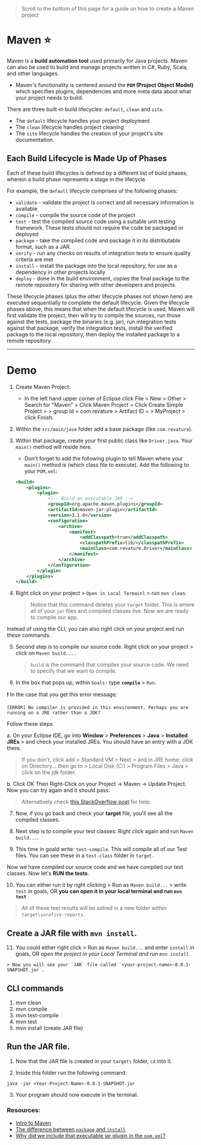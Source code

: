 > Scroll to the bottom of this page for a guide on how to create a Maven project

# Maven :star:
Maven is a **build automation tool** used primarily for Java projects. Maven can also be used to build and manage projects written in C#, Ruby, Scala, and other languages. 

- Maven's functionality is centered around the **`POM` (Project Object Model)** which specifies plugins, dependencies and more meta data about what your project needs to build.

There are three built-in build lifecycles: `default`, `clean` and `site`. 

- The `default` lifecycle handles your project deployment
- The `clean` lifecycle handles project cleaning
- The `site` lifecycle handles the creation of your project's site documentation.

## Each Build Lifecycle is Made Up of Phases
Each of these build lifecycles is defined by a different list of build phases, wherein a build phase represents a stage in the lifecycle.

For example, the `default` lifecycle comprises of the following phases:

   - `validate` - validate the project is correct and all necessary information is available
   - `compile` - compile the source code of the project
   - `test` - test the compiled source code using a suitable unit testing framework. These tests should not require the code be packaged or deployed
   - `package` - take the compiled code and package it in its distributable format, such as a JAR.
   - `verify` - run any checks on results of integration tests to ensure quality criteria are met
   - `install` - install the package into the local repository, for use as a dependency in other projects locally
   - `deploy` - done in the build environment, copies the final package to the remote repository for sharing with other developers and projects.

These lifecycle phases (plus the other lifecycle phases not shown here) are executed sequentially to complete the default lifecycle. Given the lifecycle phases above, this means that when the default lifecycle is used, Maven will first validate the project, then will try to compile the sources, run those against the tests, package the binaries (e.g. jar), run integration tests against that package, verify the integration tests, install the verified package to the local repository, then deploy the installed package to a remote repository.

<hr>

# Demo
1. Create Maven Project:

	- In the left hand upper corner of Eclipse click File > New > Other > Search for "Maven" > Click Maven Project > Click Create Simple Project > > group Id = com.revature > Artifact ID = > MyProject > click Finish.

2. Within the `src/main/java` folder add a base package (like `com.revature`).

3. Within that package, create your first public class like `Driver.java`.  Your `main()` method will reside here.

    - Don't forget to add the following plugin to tell Maven where your `main()` method is (which class file to execute).  Add the following to your `POM.xml`:
    
    ```xml
	<build>
		<plugins>
			<plugin>
				<!-- Build an executable JAR -->
				<groupId>org.apache.maven.plugins</groupId>
				<artifactId>maven-jar-plugin</artifactId>
				<version>3.1.0</version>
				<configuration>
					<archive>
						<manifest>
							<addClasspath>true</addClasspath>
							<classpathPrefix>lib/</classpathPrefix>
							<mainClass>com.revature.Driver</mainClass>
						</manifest>
					</archive>
				</configuration>
			</plugin>
		</plugins>
	</build>

    ```


4. Right click on your project > `Open in Local Termainl` > run `mvn clean`. 

    > Notice that this command deletes your `target` folder.  This is where all of your `jar` files and compiled classes live. Now we are ready to compile our app.

Instead of using the CLI, you can also right click on your project and run these commands.

5. Second step is to compile our source code.  Right click on your project > click on `Maven build...`.

    > `build` is the command that compiles your source code.  We need to specify that we want to compile.

6. In the box that pops up, within `Goals:` type **`compile`** > `Run`.

:exclamation: In the case that you get this error message:

```
[ERROR] No compiler is provided in this environment. Perhaps you are running on a JRE rather than a JDK?
```
Follow these steps

a. On your Eclipse IDE, go into **Window** > **Preferences** > **Java** > **Installed JREs** > and check your installed JREs. You should have an entry with a JDK there. <br>

> If you don't, click add > Standard VM > Next > and in JRE home: click on Directory... then go to > Local Disk (C:) > Program Files > Java > click on the jdk folder. <br>

b. Click OK
Then Right-Click on your Project -> Maven -> Update Project.  Now you can try again and it should pass.

> Alternatively check [this StackOverflow post](https://stackoverflow.com/questions/19655184/no-compiler-is-provided-in-this-environment-perhaps-you-are-running-on-a-jre-ra) for help.

7. Now, if you go back and check your **target** file, you'll see all the compiled classes.

8. Next step is to compile your test classes: Right click again and run `Maven build...`.

9. This time in goald write: `test-compile`. This will compile all of our Test files.  You can see these in a `test-class` folder in `target.`

Now we have compiled our source code and we have compiled our test classes. Now let's **RUN the tests**.

10. You can either run it by right clicking > Run as `Maven build...` > write `test` in goals, OR **you can open it in your local terminal and run `mvn test`**

> All of these test results will be sotred in a new folder within `target\surefire-reports`.

## Create a JAR file with `mvn install`.

11.  You could either right click > Run as `Maven build...` and enter `install` in goals, OR *open the project in your Local Terminal and run `mvn install`*.

    > Now you will see your `JAR` file called `<your-project-name>-0.0.1-SNAPSHOT.jar`.


## CLI commands

1. mvn clean
2. mvn compile
3. mvn test-compile
4. mvn test
5. mvn install (create JAR file)


## Run the JAR file.
1. Now that the JAR file is created in your `target\` folder, `cd` into it.

2. Inside this folder run the following command:

```
java -jar <Your-Project-Name>-0.0.1-SNAPSHOT.jar
```

3. Your program should now execute in the terminal.


### Resources:
- [Intro to Maven](https://www.studytonight.com/maven/introduction-to-maven)
- [The difference between `package` and `install`](https://stackoverflow.com/questions/16602017/how-are-mvn-clean-package-and-mvn-clean-install-different)
- [Why did we include that executable jar plugin in the `pom.xml`?](https://maven.apache.org/shared/maven-archiver/examples/classpath.html) 